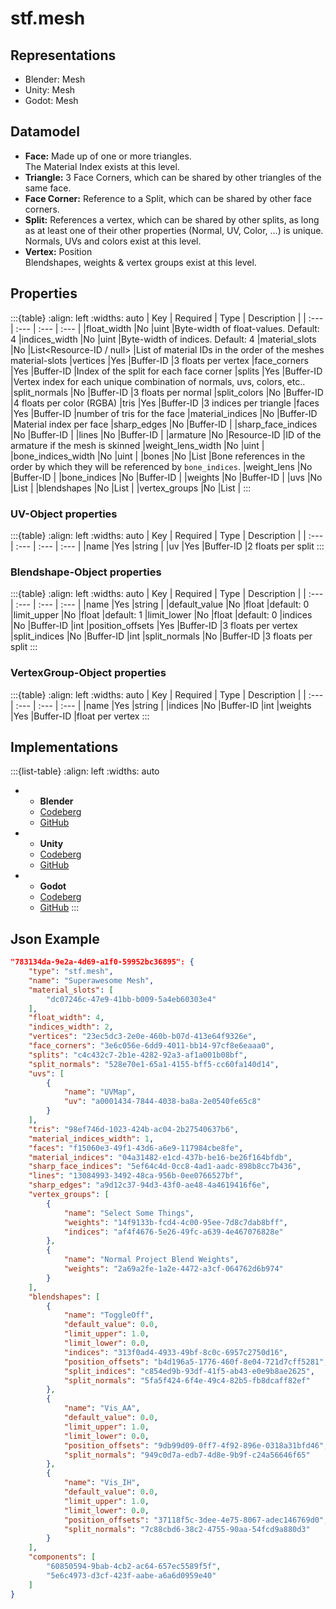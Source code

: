 # stf.mesh

## Representations
* Blender: Mesh
* Unity: Mesh
* Godot: Mesh

## Datamodel
* **Face:** Made up of one or more triangles.\
The Material Index exists at this level.
* **Triangle:** 3 Face Corners, which can be shared by other triangles of the same face.
* **Face Corner:** Reference to a Split, which can be shared by other face corners.
* **Split:** References a vertex, which can be shared by other splits, as long as at least one of their other properties (Normal, UV, Color, ...) is unique.\
Normals, UVs and colors exist at this level.
* **Vertex:** Position\
Blendshapes, weights & vertex groups exist at this level.

## Properties
:::{table}
:align: left
:widths: auto
| Key | Required | Type | Description |
| :--- | :--- | :--- | :--- |
|float_width |No |uint |Byte-width of float-values. Default: 4
|indices_width |No |uint |Byte-width of indices. Default: 4
|material_slots |No |List<Resource-ID / null> |List of material IDs in the order of the meshes material-slots
|vertices |Yes |Buffer-ID |3 floats per vertex
|face_corners |Yes |Buffer-ID |Index of the split for each face corner
|splits |Yes |Buffer-ID |Vertex index for each unique combination of normals, uvs, colors, etc..
|split_normals |No |Buffer-ID |3 floats per normal
|split_colors |No |Buffer-ID |4 floats per color (RGBA)
|tris |Yes |Buffer-ID |3 indices per triangle
|faces |Yes |Buffer-ID |number of tris for the face
|material_indices |No |Buffer-ID |Material index per face
|sharp_edges |No |Buffer-ID |
|sharp_face_indices |No |Buffer-ID |
|lines |No |Buffer-ID |
|armature |No |Resource-ID |ID of the armature if the mesh is skinned
|weight_lens_width |No |uint |
|bone_indices_width |No |uint |
|bones |No |List<Resource-ID> |Bone references in the order by which they will be referenced by `bone_indices`.
|weight_lens |No |Buffer-ID |
|bone_indices |No |Buffer-ID |
|weights |No |Buffer-ID |
|uvs |No |List<UV-Object> |
|blendshapes |No |List<Blendshape-Object> |
|vertex_groups |No |List<VertexGroup-Object> |
:::

### UV-Object properties
:::{table}
:align: left
:widths: auto
| Key | Required | Type | Description |
| :--- | :--- | :--- | :--- |
|name |Yes |string |
|uv |Yes |Buffer-ID |2 floats per split
:::

### Blendshape-Object properties
:::{table}
:align: left
:widths: auto
| Key | Required | Type | Description |
| :--- | :--- | :--- | :--- |
|name |Yes |string |
|default_value |No |float |default: 0
|limit_upper |No |float |default: 1
|limit_lower |No |float |default: 0
|indices |No |Buffer-ID |int
|position_offsets |Yes |Buffer-ID |3 floats per vertex
|split_indices |No |Buffer-ID |int
|split_normals |No |Buffer-ID |3 floats per split
:::

### VertexGroup-Object properties
:::{table}
:align: left
:widths: auto
| Key | Required | Type | Description |
| :--- | :--- | :--- | :--- |
|name |Yes |string |
|indices |No |Buffer-ID |int
|weights |Yes |Buffer-ID |float per vertex
:::


## Implementations
:::{list-table}
:align: left
:widths: auto
*	- **Blender**
	- [Codeberg](https://codeberg.org/emperorofmars/stf_blender/src/branch/master/stfblender/stf_modules/core/stf_mesh/stf_mesh.py)
	- [GitHub](https://github.com/emperorofmars/stf_blender/blob/master/stfblender/stf_modules/core/stf_mesh/stf_mesh.py)
*	- **Unity**
	- [Codeberg](https://codeberg.org/emperorofmars/stf_unity/src/branch/master/Runtime/Modules/Modules_Core/STF_Mesh/STF_Mesh.cs)
	- [GitHub](https://github.com/emperorofmars/stf_unity/blob/master/Runtime/Modules/Modules_Core/STF_Mesh/STF_Mesh.cs)
*	- **Godot**
	- [Codeberg](https://codeberg.org/emperorofmars/stf_godot/src/branch/master/addons/stf_godot/modules/stf/STF_Mesh.gd)
	- [GitHub](https://github.com/emperorofmars/stf_godot/blob/master/addons/stf_godot/modules/stf/STF_Mesh.gd)
:::

## Json Example
```json
"783134da-9e2a-4d69-a1f0-59952bc36895": {
	"type": "stf.mesh",
	"name": "Superawesome Mesh",
	"material_slots": [
		"dc07246c-47e9-41bb-b009-5a4eb60303e4"
	],
	"float_width": 4,
	"indices_width": 2,
	"vertices": "23ec5dc3-2e0e-460b-b07d-413e64f9326e",
	"face_corners": "3e6c056e-6dd9-4011-bb14-97cf8e6eaaa0",
	"splits": "c4c432c7-2b1e-4282-92a3-af1a001b08bf",
	"split_normals": "528e70e1-65a1-4155-bff5-cc60fa140d14",
	"uvs": [
		{
			"name": "UVMap",
			"uv": "a0001434-7844-4038-ba8a-2e0540fe65c8"
		}
	],
	"tris": "98ef746d-1023-424b-ac04-2b27540637b6",
	"material_indices_width": 1,
	"faces": "f15060e3-49f1-43d6-a6e9-117984cbe8fe",
	"material_indices": "04a31482-e1cd-437b-be16-be26f164bfdb",
	"sharp_face_indices": "5ef64c4d-0cc8-4ad1-aadc-898b8cc7b436",
	"lines": "13084993-3492-48ca-956b-0ee0766527bf",
	"sharp_edges": "a9d12c37-94d3-43f0-ae48-4a4619416f6e",
	"vertex_groups": [
		{
			"name": "Select Some Things",
			"weights": "14f9133b-fcd4-4c00-95ee-7d8c7dab8bff",
			"indices": "af4f4676-5e26-49fc-a639-4e467076828e"
		},
		{
			"name": "Normal Project Blend Weights",
			"weights": "2a69a2fe-1a2e-4472-a3cf-064762d6b974"
		}
	],
	"blendshapes": [
		{
			"name": "ToggleOff",
			"default_value": 0.0,
			"limit_upper": 1.0,
			"limit_lower": 0.0,
			"indices": "313f0ad4-4933-49bf-8c0c-6957c2750d16",
			"position_offsets": "b4d196a5-1776-460f-8e04-721d7cff5281",
			"split_indices": "c854ed9b-93df-41f5-ab43-e0e9b8ae2625",
			"split_normals": "5fa5f424-6f4e-49c4-82b5-fb8dcaff82ef"
		},
		{
			"name": "Vis_AA",
			"default_value": 0.0,
			"limit_upper": 1.0,
			"limit_lower": 0.0,
			"position_offsets": "9db99d09-0ff7-4f92-896e-0318a31bfd46",
			"split_normals": "949c0d7a-edb7-4d8e-9b9f-c24a56646f65"
		},
		{
			"name": "Vis_IH",
			"default_value": 0.0,
			"limit_upper": 1.0,
			"limit_lower": 0.0,
			"position_offsets": "37118f5c-3dee-4e75-8067-adec146769d0",
			"split_normals": "7c88cbd6-38c2-4755-90aa-54fcd9a880d3"
		}
	],
	"components": [
		"60850594-9bab-4cb2-ac64-657ec5589f5f",
		"5e6c4973-d3cf-423f-aabe-a6a6d0959e40"
	]
}
```
